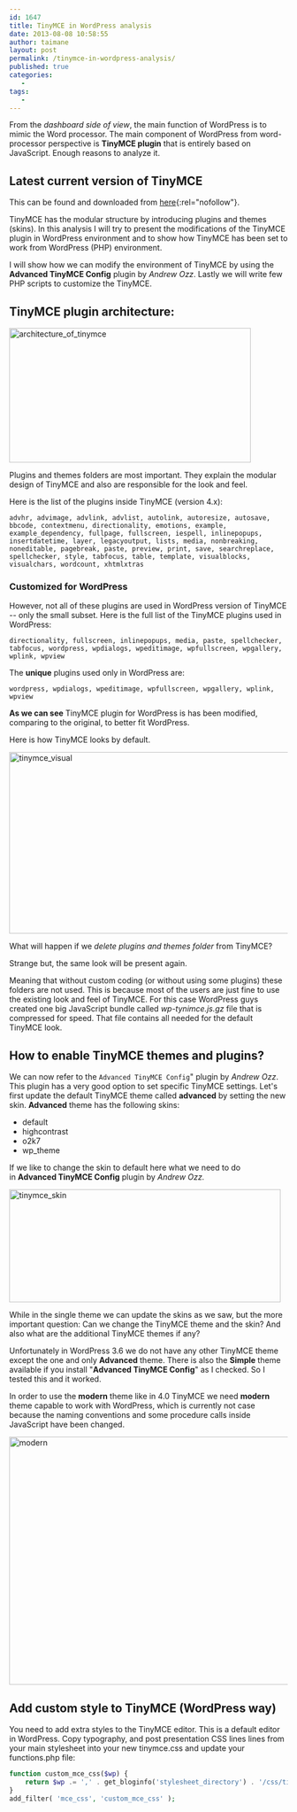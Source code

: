 ```yaml
---
id: 1647
title: TinyMCE in WordPress analysis
date: 2013-08-08 10:58:55
author: taimane
layout: post
permalink: /tinymce-in-wordpress-analysis/
published: true
categories:
   -
tags:
   -
---
```

From the _dashboard side of view_, the main function of WordPress is to mimic the Word processor. The main component of WordPress from word-processor perspective is **TinyMCE plugin** that is entirely based on JavaScript. Enough reasons to analyze it.


## Latest current version of TinyMCE 
This can be found and downloaded from [here](http://www.tinymce.com/download/download.php){:rel="nofollow"}.

TinyMCE has the modular structure by introducing plugins and themes (skins). In this analysis I will try to present the modifications of the TinyMCE plugin in WordPress environment and to show how TinyMCE has been set to work from WordPress (PHP) environment.

I will show how we can modify the environment of TinyMCE by using the **Advanced TinyMCE Config** plugin by _Andrew Ozz_. Lastly we will write few PHP scripts to customize the TinyMCE.

## TinyMCE plugin architecture:

<a href="https://programming-review.com/wp-content/uploads/2013/08/architecture_of_tinymce.png"><img class="size-full wp-image-1656 alignright" src="https://programming-review.com/wp-content/uploads/2013/08/architecture_of_tinymce.png" alt="architecture_of_tinymce" width="437" height="243" /></a>


Plugins and themes folders are most important. They explain the modular design of TinyMCE and also are responsible for the look and feel.

Here is the list of the plugins inside TinyMCE (version 4.x):

```
advhr, advimage, advlink, advlist, autolink, autoresize, autosave, bbcode, contextmenu, directionality, emotions, example, example_dependency, fullpage, fullscreen, iespell, inlinepopups, insertdatetime, layer, legacyoutput, lists, media, nonbreaking, noneditable, pagebreak, paste, preview, print, save, searchreplace, spellchecker, style, tabfocus, table, template, visualblocks, visualchars, wordcount, xhtmlxtras
```

### Customized for WordPress

However, not all of these plugins are used in WordPress version of TinyMCE --  only the small subset. Here is the full list of the TinyMCE plugins used in WordPress:

```
directionality, fullscreen, inlinepopups, media, paste, spellchecker, tabfocus, wordpress, wpdialogs, wpeditimage, wpfullscreen, wpgallery, wplink, wpview
```

The **unique** plugins used only in WordPress are:

```
wordpress, wpdialogs, wpeditimage, wpfullscreen, wpgallery, wplink, wpview
```

**As we can see** TinyMCE plugin for WordPress is has been modified, comparing to the original, to better fit WordPress.

Here is how TinyMCE looks by default.

<img class=" wp-image-1658 alignnone" src="https://programming-review.com/wp-content/uploads/2013/08/tinymce_visual.png" alt="tinymce_visual" width="564" height="328" />


What will happen if we _delete plugins and themes folder_ from TinyMCE?

Strange but, the same look will be present again.

Meaning that without custom coding (or without using some plugins) these folders are not used. This is because most of the users are just fine to use the existing look and feel of TinyMCE. For this case WordPress guys created one big JavaScript bundle called _wp-tynimce.js.gz_ file that is compressed for speed. That file contains all needed for the default TinyMCE look.



## How to enable TinyMCE themes and plugins?

We can now refer to the `Advanced TinyMCE Config`" plugin by _Andrew Ozz_. This plugin has a very good option to set specific TinyMCE settings. Let's first update the default TinyMCE theme called <strong>advanced</strong> by setting the new skin. <strong>Advanced</strong> theme has the following skins:

* default
* highcontrast
* o2k7
* wp_theme



If we like to change the skin to default here what we need to do in **Advanced TinyMCE Config** plugin by <em>Andrew Ozz.</em>


<a href="https://programming-review.com/wp-content/uploads/2013/08/tinymce_skin.png"><img class="size-full wp-image-1687 alignnone" src="https://programming-review.com/wp-content/uploads/2013/08/tinymce_skin.png" alt="tinymce_skin" width="491" height="204" /></a>



While in the single theme we can update the skins as we saw, but the more important question: Can we change the TinyMCE theme and the skin? And also what are the additional TinyMCE themes if any?


Unfortunately in WordPress 3.6 we do not have any other TinyMCE theme except the one and only <strong>Advanced</strong> theme. There is also the <strong>Simple</strong> theme available if you install "<strong>Advanced TinyMCE Config</strong>" as I checked. So I tested this and it worked.

In order to use the <strong>modern</strong> theme like in 4.0 TinyMCE we need <strong>modern</strong> theme capable to work with WordPress, which is currently not case because the naming conventions and some procedure calls inside JavaScript have been changed.


<a href="https://programming-review.com/wp-content/uploads/2013/08/modern.png"><img class=" wp-image-1692 alignnone" src="https://programming-review.com/wp-content/uploads/2013/08/modern.png" alt="modern" width="1033" height="448" /></a>


## Add custom style to TinyMCE (WordPress way)

You need to add extra styles to the TinyMCE editor. This is a default editor in WordPress. Copy typography, and post presentation CSS lines lines from your main stylesheet into your new tinymce.css and update your functions.php file:

```php
function custom_mce_css($wp) {
    return $wp .= ',' . get_bloginfo('stylesheet_directory') . '/css/tinymce.css';
}
add_filter( 'mce_css', 'custom_mce_css' );
```
